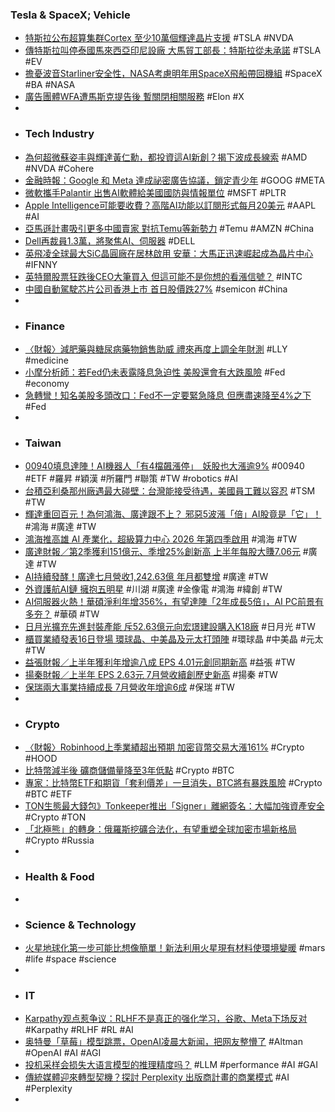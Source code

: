 ### Tesla & SpaceX; Vehicle
- [特斯拉公布超算集群Cortex 至少10萬個輝達晶片支援](https://news.cnyes.com/news/id/5672976) #TSLA #NVDA
- [傳特斯拉叫停泰國馬來西亞印尼設廠 大馬貿工部長：特斯拉從未承諾](https://news.cnyes.com/news/id/5675394) #TSLA #EV
- [擔憂波音Starliner安全性，NASA考慮明年用SpaceX飛船帶回機組](https://cn.wsj.com/articles/波音和nasa就是否仍將用starliner把宇航員帶回地面的計劃爭執不休-c7582d01) #SpaceX #BA #NASA
- [廣告團體WFA遭馬斯克提告後 暫關閉相關服務](https://news.cnyes.com/news/id/5676234) #Elon #X
-
- ### Tech Industry
- [為何超微蘇姿丰與輝達黃仁勳，都投資這AI新創？揭下波成長線索](https://www.gvm.com.tw/article/114905) #AMD #NVDA #Cohere
- [金融時報：Google 和 Meta 達成祕密廣告協議，鎖定青少年](https://technews.tw/2024/08/09/google-meta-teenager-ads/) #GOOG #META
- [微軟攜手Palantir 出售AI軟體給美國國防與情報單位](https://news.cnyes.com/news/id/5674326) #MSFT #PLTR
- [Apple Intelligence可能要收費？高階AI功能以訂閱形式每月20美元](https://www.hk01.com/數碼生活/1046307/apple-intelligence可能要收費-高階ai功能以訂閱形式每月20美元) #AAPL #AI
- [亞馬遜計畫吸引更多中國賣家 對抗Temu等新勢力](https://news.cnyes.com/news/id/5675638) #Temu #AMZN #China
- [Dell再裁員1.3萬，將聚焦AI、伺服器](https://www.ithome.com.tw/news/164391) #DELL
- [英飛凌全球最大SiC晶圓廠在居林啟用 安華：大馬正迅速崛起成為晶片中心](https://news.cnyes.com/news/id/5675380) #IFNNY
- [英特爾股票狂跌後CEO大筆買入 但這可能不是你想的看漲信號？](https://news.cnyes.com/news/id/5674719) #INTC
- [中國自動駕駛芯片公司香港上市 首日股價跌27%](https://www.epochtimes.com/b5/24/8/8/n14307601.htm) #semicon #China
-
- ### Finance
- [〈財報〉減肥藥與糖尿病藥物銷售助威 禮來再度上調全年財測](https://news.cnyes.com/news/id/5674323) #LLY #medicine
- [小摩分析師：若Fed仍未表露降息急迫性 美股還會有大跌風險](https://news.cnyes.com/news/id/5674680) #Fed #economy
- [急轉彎！知名美股多頭改口：Fed不一定要緊急降息 但應盡速降至4%之下](https://news.cnyes.com/news/id/5675259) #Fed
-
- ### Taiwan
- [00940填息達陣！AI機器人「有4檔飆漲停」　妖股也大漲逾9%](https://finance.ettoday.net/news/2793954) #00940 #ETF #羅昇 #穎漢 #所羅門 #聯策 #TW #robotics #AI
- [台積亞利桑那州廠遇最大碰壁：台灣能接受待遇，美國員工難以容忍](https://technews.tw/2024/08/09/tsmc-arizona-fab-work-culture/) #TSM #TW
- [輝達重回百元！為何鴻海、廣達跟不上？ 邪惡5波漲「倍」AI股竟是「它」！](https://news.cnyes.com/news/id/5675083) #鴻海 #廣達 #TW
- [鴻海推高雄 AI 產業化，超級算力中心 2026 年第四季啟用](https://finance.technews.tw/2024/08/08/honhai-ks-ai/) #鴻海 #TW
- [廣達財報／第2季獲利151億元、季增25%創新高 上半年每股大賺7.06元](https://money.udn.com/money/story/5710/8151441) #廣達 #TW
- [AI持續發酵！廣達七月營收1,242.63億 年月都雙增](https://tw.news.yahoo.com/ai持續發酵-廣達七月營收1-242-63億-年月都雙增-080325291.html) #廣達 #TW
- [外資護航AI鏈 擁抱五明星](https://www.chinatimes.com/newspapers/20240809000226-260202) #川湖 #廣達 #金像電 #鴻海 #緯創 #TW
- [AI伺服器火熱！華碩淨利年增356%，有望達陣「2年成長5倍」，AI PC前景有多夯？](https://www.bnext.com.tw/article/80058/asus-q2-financial-report-year-growth-356-percent) #華碩 #TW
- [日月光擴充先進封裝產能 斥52.63億元向宏璟建設購入K18廠](https://news.cnyes.com/news/id/5676275) #日月光 #TW
- [櫃買業績發表16日登場 環球晶、中美晶及元太打頭陣](https://news.cnyes.com/news/id/5675293) #環球晶 #中美晶 #元太 #TW
- [益張財報／上半年獲利年增逾八成 EPS 4.01元創同期新高](https://udn.com/news/story/7253/8151567) #益張 #TW
- [揚秦財報／上半年 EPS 2.63元 7月營收續創歷史新高](https://udn.com/news/story/7253/8151712) #揚秦 #TW
- [保瑞兩大事業持續成長 7月營收年增逾6成](https://news.cnyes.com/news/id/5675573) #保瑞 #TW
-
- ### Crypto
- [〈財報〉Robinhood上季業績超出預期 加密貨幣交易大漲161%](https://news.cnyes.com/news/id/5674538) #Crypto #HOOD
- [比特幣減半後 礦商儲備量降至3年低點](https://news.cnyes.com/news/id/5674495) #Crypto #BTC
- [專家：比特幣ETF和期貨「套利價差」一旦消失，BTC將有暴跌風險](https://www.blocktempo.com/can-etfs-the-u-s-federal-reserves-interest-rate-cuts-and-the-election-events-help-the-crypto-market-usher-in-a-bull-market/) #Crypto #BTC #ETF
- [TON生態最大錢包》Tonkeeper推出「Signer」離網簽名：大幅加強資產安全](https://www.blocktempo.com/tonkeeper-launch-signer-app-to-improve-wallet-security/) #Crypto #TON
- [「北極熊」的轉身：俄羅斯挖礦合法化，有望重塑全球加密市場新格局](https://news.cnyes.com/news/id/5676375) #Crypto #Russia
-
- ### Health & Food
-
- ### Science & Technology
- [火星地球化第一步可能比想像簡單！新法利用火星現有材料使環境變暖](https://technews.tw/2024/08/09/mars-warm/) #mars #life #space #science
-
- ### IT
- [Karpathy观点惹争议：RLHF不是真正的强化学习，谷歌、Meta下场反对](https://www.jiqizhixin.com/articles/2024-08-09-2) #Karpathy #RLHF #RL #AI
- [奥特曼「草莓」模型跳票，OpenAI凌晨大新闻，把网友整懵了](https://www.jiqizhixin.com/articles/2024-08-09) #Altman #OpenAI #AI #AGI
- [投机采样会损失大语言模型的推理精度吗？](https://www.jiqizhixin.com/articles/2024-08-08-2) #LLM #performance #AI #GAI
- [傳統媒體迎來轉型契機？探討 Perplexity 出版商計畫的商業模式](https://finance.technews.tw/2024/08/08/perplexity/) #AI #Perplexity
-